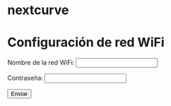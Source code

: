 # nextcurve
<html>
  <head>
    <title>Configuración de red WiFi</title>
  </head>
  <body>
    <h1>Configuración de red WiFi</h1>
    <form action="submit.php" method="post">
      <p>Nombre de la red WiFi: <input type="text" name="ssid" /></p>
      <p>Contraseña: <input type="password" name="password" /></p>
      <input type="submit" value="Enviar">
    </form>
  </body>
</html>
